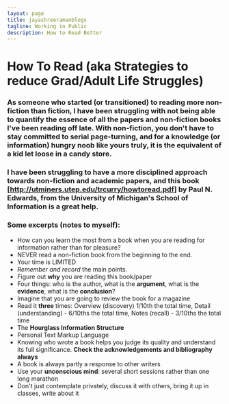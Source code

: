 ```yaml
---
layout: page
title: jayashreeramanblogs
tagline: Working in Public
description: How to Read Better
---
```


# How To Read (aka Strategies to reduce Grad/Adult Life Struggles)

### As someone who started (or transitioned) to reading more non-fiction than fiction, I have been struggling with not being able to quantify the essence of all the papers and non-fiction books I've been reading off late. With non-fiction, you don't have to stay committed to serial page-turning, and for a knowledge (or information) hungry noob like yours truly, it is the equivalent of a kid let loose in a candy store. 

### I have been struggling to have a more disciplined approach towards non-fiction and academic papers, and this book [http://utminers.utep.edu/trcurry/howtoread.pdf] by Paul N. Edwards, from the University of Michigan's School of Information is a great help. 

### Some excerpts (notes to myself):

- How can you learn the most from a book when you are reading for information rather than for pleasure?
- NEVER read a non-fiction book from the beginning to the end.
- Your time is LIMITED
- *Remember and record* the main points.
- Figure out **why** you are reading this book/paper
- Four things: who is the author, what is the **argument**, what is the **evidence**, what is the **conclusion**?
- Imagine that you are going to review the book for a magazine
- Read it **three** times: Overview (discovery) 1/10th the total time, Detail (understanding) - 6/10ths the total time, Notes (recall) - 3/10ths the total time
- The **Hourglass Information Structure**
- Personal Text Markup Language
- Knowing who wrote a book helps you judge its quality and understand its full significance. __Check the acknowledgements and bibliography always__
- A book is always partly a response to other writers
- Use your **unconscious mind**: several short sessions rather than one long marathon
- Don't just contemplate privately, discuss it with others, bring it up in classes, write about it

